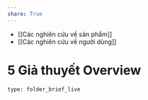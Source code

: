 ```yaml
---
share: True
---
```

- [[Các nghiên cứu về sản phẩm]]
- [[Các nghiên cứu về người dùng]]
# 5 Giả thuyết Overview
 
```ccard
type: folder_brief_live
```
